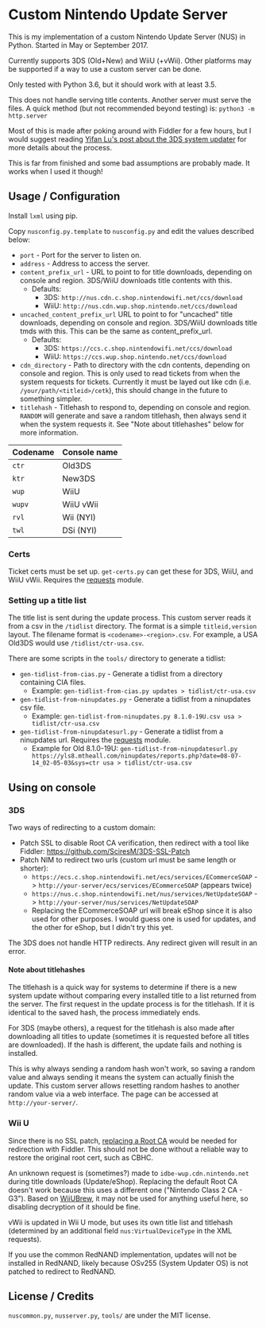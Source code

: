 # Custom Nintendo Update Server

This is my implementation of a custom Nintendo Update Server (NUS) in Python. Started in May or September 2017.

Currently supports 3DS (Old+New) and WiiU (+vWii). Other platforms may be supported if a way to use a custom server can be done.

Only tested with Python 3.6, but it should work with at least 3.5.

This does not handle serving title contents. Another server must serve the files. A quick method (but not recommended beyond testing) is: `python3 -m http.server`

Most of this is made after poking around with Fiddler for a few hours, but I would suggest reading [Yifan Lu's post about the 3DS system updater](https://yifan.lu/2015/03/23/nintendo-3ds-system-updater/) for more details about the process.

This is far from finished and some bad assumptions are probably made. It works when I used it though!

## Usage / Configuration
Install `lxml` using pip.

Copy `nusconfig.py.template` to `nusconfig.py` and edit the values described below:

* `port` - Port for the server to listen on.
* `address` - Address to access the server.
* `content_prefix_url` - URL to point to for title downloads, depending on console and region. 3DS/WiiU downloads title contents with this.
  * Defaults:
    * 3DS: `http://nus.cdn.c.shop.nintendowifi.net/ccs/download`
    * WiiU: `http://nus.cdn.wup.shop.nintendo.net/ccs/download`
* `uncached_content_prefix_url` URL to point to for "uncached" title downloads, depending on console and region. 3DS/WiiU downloads title tmds with this. This can be the same as content_prefix_url.
  * Defaults:
    * 3DS: `https://ccs.c.shop.nintendowifi.net/ccs/download`
    * WiiU: `https://ccs.wup.shop.nintendo.net/ccs/download`
* `cdn_directory` - Path to directory with the cdn contents, depending on console and region. This is only used to read tickets from when the system requests for tickets. Currently it must be layed out like cdn (i.e. `/your/path/<titleid>/cetk`), this should change in the future to something simpler.
* `titlehash` - Titlehash to respond to, depending on console and region. `RANDOM` will generate and save a random titlehash, then always send it when the system requests it. See "Note about titlehashes" below for more information.

| Codename | Console name |
| --- | --- |
| `ctr` | Old3DS |
| `ktr` | New3DS |
| `wup` | WiiU |
| `wupv` | WiiU vWii |
| `rvl` | Wii (NYI) |
| `twl` | DSi (NYI) |

### Certs
Ticket certs must be set up. `get-certs.py` can get these for 3DS, WiiU, and WiiU vWii. Requires the [requests](http://docs.python-requests.org/) module.

### Setting up a title list
The title list is sent during the update process. This custom server reads it from a csv in the `/tidlist` directory. The format is a simple `titleid,version` layout. The filename format is `<codename>-<region>.csv`. For example, a USA Old3DS would use `/tidlist/ctr-usa.csv`.

There are some scripts in the `tools/` directory to generate a tidlist:
* `gen-tidlist-from-cias.py` - Generate a tidlist from a directory containing CIA files.
  * Example: `gen-tidlist-from-cias.py updates > tidlist/ctr-usa.csv`
* `gen-tidlist-from-ninupdates.py` - Generate a tidlist from a ninupdates csv file.
  * Example: `gen-tidlist-from-ninupdates.py 8.1.0-19U.csv usa > tidlist/ctr-usa.csv`
* `gen-tidlist-from-ninupdatesurl.py` - Generate a tidlist from a ninupdates url. Requires the [requests](http://docs.python-requests.org/) module.
  * Example for Old 8.1.0-19U: `gen-tidlist-from-ninupdatesurl.py https://yls8.mtheall.com/ninupdates/reports.php?date=08-07-14_02-05-03&sys=ctr usa > tidlist/ctr-usa.csv`

## Using on console
### 3DS
Two ways of redirecting to a custom domain:
* Patch SSL to disable Root CA verification, then redirect with a tool like Fiddler: https://github.com/SciresM/3DS-SSL-Patch
* Patch NIM to redirect two urls (custom url must be same length or shorter):
  * `https://ecs.c.shop.nintendowifi.net/ecs/services/ECommerceSOAP` -> `http://your-server/ecs/services/ECommerceSOAP` (appears twice)
  * `https://nus.c.shop.nintendowifi.net/nus/services/NetUpdateSOAP` -> `http://your-server/nus/services/NetUpdateSOAP`
  * Replacing the ECommerceSOAP url will break eShop since it is also used for other purposes. I would guess one is used for updates, and the other for eShop, but I didn't try this yet.

The 3DS does not handle HTTP redirects. Any redirect given will result in an error.

#### Note about titlehashes
The titlehash is a quick way for systems to determine if there is a new system update without comparing every installed title to a list returned from the server. The first request in the update process is for the titlehash. If it is identical to the saved hash, the process immediately ends.

For 3DS (maybe others), a request for the titlehash is also made after downloading all titles to update (sometimes it is requested before all titles are downloaded). If the hash is different, the update fails and nothing is installed.

This is why always sending a random hash won't work, so saving a random value and always sending it means the system can actually finish the update. This custom server allows resetting random hashes to another random value via a web interface. The page can be accessed at `http://your-server/`.

### Wii U
Since there is no SSL patch, [replacing a Root CA](https://www.reddit.com/r/WiiUHacks/comments/6zfck3/guide_setting_up_mitm_to_log_and_preserve_services/) would be needed for redirection with Fiddler. This should not be done without a reliable way to restore the original root cert, such as CBHC.

An unknown request is (sometimes?) made to `idbe-wup.cdn.nintendo.net` during title downloads (Update/eShop). Replacing the default Root CA doesn't work because this uses a different one ("Nintendo Class 2 CA - G3"). Based on [WiiUBrew](http://wiiubrew.org/wiki/Nn_idbe.rpl), it may not be used for anything useful here, so disabling decryption of it should be fine.

vWii is updated in Wii U mode, but uses its own title list and titlehash (determined by an additional field `nus:VirtualDeviceType` in the XML requests).

If you use the common RedNAND implementation, updates will not be installed in RedNAND, likely because OSv255 (System Updater OS) is not patched to redirect to RedNAND.

## License / Credits
`nuscommon.py`, `nusserver.py`, `tools/` are under the MIT license.
